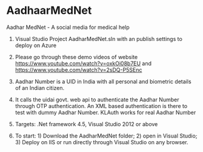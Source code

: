 # AadhaarMedNet
Aadhar MedNet - A social media for medical help
1) Visual Studio Project AadharMedNet.sln with an publish settings to deploy on Azure

2) Please go through these demo videos of website https://www.youtube.com/watch?v=oxkOi08b7EU and https://www.youtube.com/watch?v=2sDQ-P5SEnc

3) Aadhar Number is a UID in India with all personal and biometric details of an Indian citizen.

4) It calls the uidai govt. web api to authenticate the Aadhar Number through OTP authentication. An XML based authentication  is there to test with dummy Aadhar Number. KLAuth works for real Aadhar Number 


5) Targets: .Net framework 4.5, Visual Studio 2012 or above

6) To start: 1) Download the AadharMedNet folder; 2) open in Visual Studio; 3) Deploy on IIS or run directly through Visual Studio on any browser.
